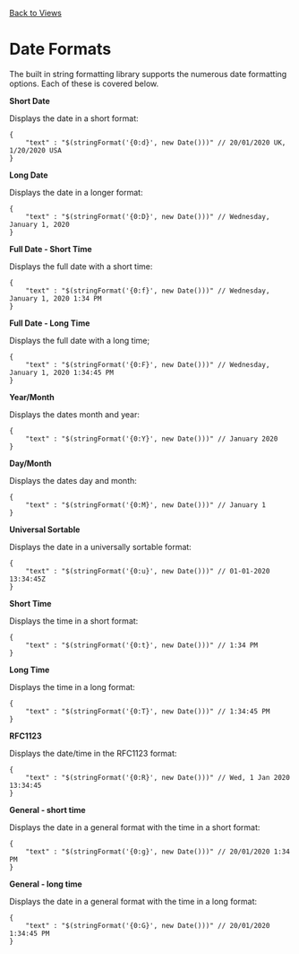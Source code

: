 [Back to Views](/documentation/websites/views)

# Date Formats

The built in string formatting library supports the numerous date formatting options. Each of these is covered below.

**Short Date**

Displays the date in a short format:

```
{
	"text" : "$(stringFormat('{0:d}', new Date()))" // 20/01/2020 UK, 1/20/2020 USA
}
```

**Long Date**

Displays the date in a longer format:

```
{
	"text" : "$(stringFormat('{0:D}', new Date()))" // Wednesday, January 1, 2020
}
```

**Full Date - Short Time**

Displays the full date with a short time:

```
{
	"text" : "$(stringFormat('{0:f}', new Date()))" // Wednesday, January 1, 2020 1:34 PM
}
```

**Full Date - Long Time**

Displays the full date with a long time;

```
{
	"text" : "$(stringFormat('{0:F}', new Date()))" // Wednesday, January 1, 2020 1:34:45 PM
}
```

**Year/Month**

Displays the dates month and year:

```
{
	"text" : "$(stringFormat('{0:Y}', new Date()))" // January 2020
}
```

**Day/Month**

Displays the dates day and month:

```
{
	"text" : "$(stringFormat('{0:M}', new Date()))" // January 1
}
```

**Universal Sortable**

Displays the date in a universally sortable format:

```
{
	"text" : "$(stringFormat('{0:u}', new Date()))" // 01-01-2020 13:34:45Z
}
```

**Short Time**

Displays the time in a short format:

```
{
	"text" : "$(stringFormat('{0:t}', new Date()))" // 1:34 PM
}
```

**Long Time**

Displays the time in a long format:

```
{
	"text" : "$(stringFormat('{0:T}', new Date()))" // 1:34:45 PM
}
```

**RFC1123**

Displays the date/time in the RFC1123 format:

```
{
	"text" : "$(stringFormat('{0:R}', new Date()))" // Wed, 1 Jan 2020 13:34:45
}
```

**General - short time**

Displays the date in a general format with the time in a short format:

```
{
	"text" : "$(stringFormat('{0:g}', new Date()))" // 20/01/2020 1:34 PM
}
```

**General - long time**

Displays the date in a general format with the time in a long format:

```
{
	"text" : "$(stringFormat('{0:G}', new Date()))" // 20/01/2020 1:34:45 PM
}
```